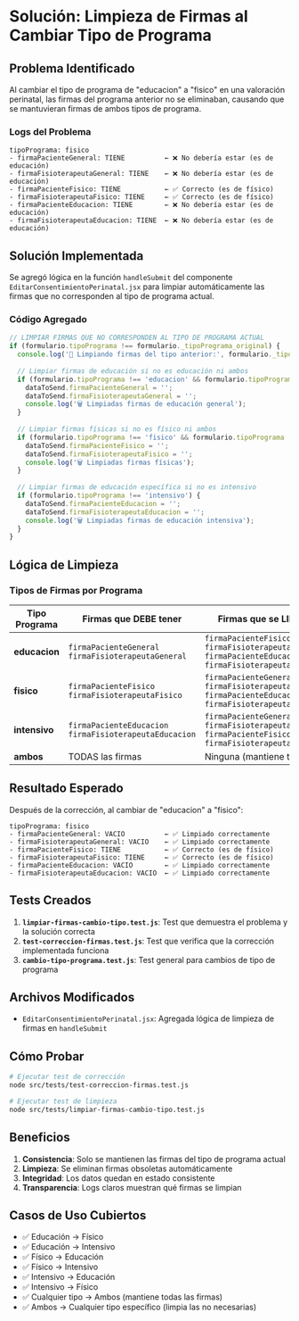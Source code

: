 # Solución: Limpieza de Firmas al Cambiar Tipo de Programa

## Problema Identificado

Al cambiar el tipo de programa de "educacion" a "fisico" en una valoración perinatal, las firmas del programa anterior no se eliminaban, causando que se mantuvieran firmas de ambos tipos de programa.

### Logs del Problema
```
tipoPrograma: fisico
- firmaPacienteGeneral: TIENE          ← ❌ No debería estar (es de educación)
- firmaFisioterapeutaGeneral: TIENE    ← ❌ No debería estar (es de educación)  
- firmaPacienteFisico: TIENE           ← ✅ Correcto (es de físico)
- firmaFisioterapeutaFisico: TIENE     ← ✅ Correcto (es de físico)
- firmaPacienteEducacion: TIENE        ← ❌ No debería estar (es de educación)
- firmaFisioterapeutaEducacion: TIENE  ← ❌ No debería estar (es de educación)
```

## Solución Implementada

Se agregó lógica en la función `handleSubmit` del componente `EditarConsentimientoPerinatal.jsx` para limpiar automáticamente las firmas que no corresponden al tipo de programa actual.

### Código Agregado

```javascript
// LIMPIAR FIRMAS QUE NO CORRESPONDEN AL TIPO DE PROGRAMA ACTUAL
if (formulario.tipoPrograma !== formulario._tipoPrograma_original) {
  console.log('🧹 Limpiando firmas del tipo anterior:', formulario._tipoPrograma_original, '→', formulario.tipoPrograma);
  
  // Limpiar firmas de educación si no es educación ni ambos
  if (formulario.tipoPrograma !== 'educacion' && formulario.tipoPrograma !== 'ambos') {
    dataToSend.firmaPacienteGeneral = '';
    dataToSend.firmaFisioterapeutaGeneral = '';
    console.log('🗑️ Limpiadas firmas de educación general');
  }
  
  // Limpiar firmas físicas si no es físico ni ambos
  if (formulario.tipoPrograma !== 'fisico' && formulario.tipoPrograma !== 'ambos') {
    dataToSend.firmaPacienteFisico = '';
    dataToSend.firmaFisioterapeutaFisico = '';
    console.log('🗑️ Limpiadas firmas físicas');
  }
  
  // Limpiar firmas de educación específica si no es intensivo
  if (formulario.tipoPrograma !== 'intensivo') {
    dataToSend.firmaPacienteEducacion = '';
    dataToSend.firmaFisioterapeutaEducacion = '';
    console.log('🗑️ Limpiadas firmas de educación intensiva');
  }
}
```

## Lógica de Limpieza

### Tipos de Firmas por Programa

| Tipo Programa | Firmas que DEBE tener | Firmas que se LIMPIAN |
|---------------|----------------------|----------------------|
| **educacion** | `firmaPacienteGeneral`<br>`firmaFisioterapeutaGeneral` | `firmaPacienteFisico`<br>`firmaFisioterapeutaFisico`<br>`firmaPacienteEducacion`<br>`firmaFisioterapeutaEducacion` |
| **fisico** | `firmaPacienteFisico`<br>`firmaFisioterapeutaFisico` | `firmaPacienteGeneral`<br>`firmaFisioterapeutaGeneral`<br>`firmaPacienteEducacion`<br>`firmaFisioterapeutaEducacion` |
| **intensivo** | `firmaPacienteEducacion`<br>`firmaFisioterapeutaEducacion` | `firmaPacienteGeneral`<br>`firmaFisioterapeutaGeneral`<br>`firmaPacienteFisico`<br>`firmaFisioterapeutaFisico` |
| **ambos** | TODAS las firmas | Ninguna (mantiene todas) |

## Resultado Esperado

Después de la corrección, al cambiar de "educacion" a "fisico":

```
tipoPrograma: fisico
- firmaPacienteGeneral: VACIO          ← ✅ Limpiado correctamente
- firmaFisioterapeutaGeneral: VACIO    ← ✅ Limpiado correctamente
- firmaPacienteFisico: TIENE           ← ✅ Correcto (es de físico)
- firmaFisioterapeutaFisico: TIENE     ← ✅ Correcto (es de físico)
- firmaPacienteEducacion: VACIO        ← ✅ Limpiado correctamente
- firmaFisioterapeutaEducacion: VACIO  ← ✅ Limpiado correctamente
```

## Tests Creados

1. **`limpiar-firmas-cambio-tipo.test.js`**: Test que demuestra el problema y la solución correcta
2. **`test-correccion-firmas.test.js`**: Test que verifica que la corrección implementada funciona
3. **`cambio-tipo-programa.test.js`**: Test general para cambios de tipo de programa

## Archivos Modificados

- `EditarConsentimientoPerinatal.jsx`: Agregada lógica de limpieza de firmas en `handleSubmit`

## Cómo Probar

```bash
# Ejecutar test de corrección
node src/tests/test-correccion-firmas.test.js

# Ejecutar test de limpieza
node src/tests/limpiar-firmas-cambio-tipo.test.js
```

## Beneficios

1. **Consistencia**: Solo se mantienen las firmas del tipo de programa actual
2. **Limpieza**: Se eliminan firmas obsoletas automáticamente
3. **Integridad**: Los datos quedan en estado consistente
4. **Transparencia**: Logs claros muestran qué firmas se limpian

## Casos de Uso Cubiertos

- ✅ Educación → Físico
- ✅ Educación → Intensivo  
- ✅ Físico → Educación
- ✅ Físico → Intensivo
- ✅ Intensivo → Educación
- ✅ Intensivo → Físico
- ✅ Cualquier tipo → Ambos (mantiene todas las firmas)
- ✅ Ambos → Cualquier tipo específico (limpia las no necesarias)
